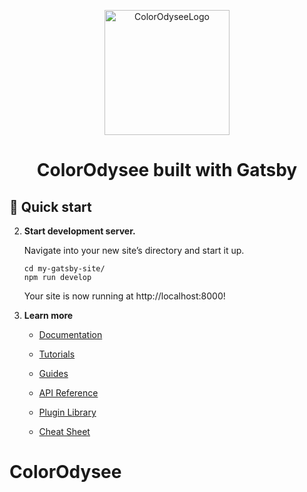 <p align="center">
  <a href="https://colorodysee.com/">
    <img alt="ColorOdyseeLogo" src="https://colorodysee.com/static/colorodysee-logo-552bfb2524068f29c6bd1bdb43653240.webp" width="200" />
  </a>
</p>
<h1 align="center">
  ColorOdysee built with Gatsby
</h1>

## 🚀 Quick start


2.  **Start development server.**

    Navigate into your new site’s directory and start it up.

    ```shell
    cd my-gatsby-site/
    npm run develop
    ```

    Your site is now running at http://localhost:8000!


3.  **Learn more**

    - [Documentation](https://www.gatsbyjs.com/docs/?utm_source=starter&utm_medium=readme&utm_campaign=minimal-starter)

    - [Tutorials](https://www.gatsbyjs.com/tutorial/?utm_source=starter&utm_medium=readme&utm_campaign=minimal-starter)

    - [Guides](https://www.gatsbyjs.com/tutorial/?utm_source=starter&utm_medium=readme&utm_campaign=minimal-starter)

    - [API Reference](https://www.gatsbyjs.com/docs/api-reference/?utm_source=starter&utm_medium=readme&utm_campaign=minimal-starter)

    - [Plugin Library](https://www.gatsbyjs.com/plugins?utm_source=starter&utm_medium=readme&utm_campaign=minimal-starter)

    - [Cheat Sheet](https://www.gatsbyjs.com/docs/cheat-sheet/?utm_source=starter&utm_medium=readme&utm_campaign=minimal-starter)


# ColorOdysee
